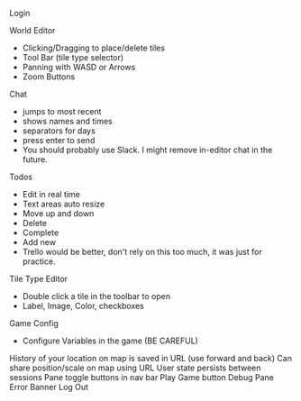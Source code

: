Login

World Editor
- Clicking/Dragging to place/delete tiles
- Tool Bar (tile type selector)
- Panning with WASD or Arrows
- Zoom Buttons

Chat
- jumps to most recent
- shows names and times
- separators for days
- press enter to send
- You should probably use Slack. I might remove in-editor chat in the future.

Todos
- Edit in real time
- Text areas auto resize
- Move up and down
- Delete
- Complete
- Add new
- Trello would be better, don't rely on this too much, it was just for practice.

Tile Type Editor
- Double click a tile in the toolbar to open
- Label, Image, Color, checkboxes

Game Config
- Configure Variables in the game (BE CAREFUL)

History of your location on map is saved in URL (use forward and back)
Can share position/scale on map using URL
User state persists between sessions
Pane toggle buttons in nav bar
Play Game button
Debug Pane
Error Banner
Log Out

